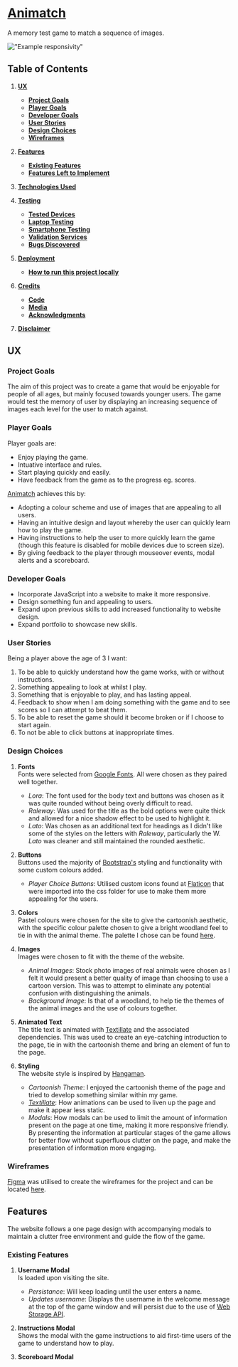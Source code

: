 

# [Animatch](https://ajbayliss81.github.io/animatch/)

A memory test game to match a sequence of images.

!["Example responsivity"](assets/images/.png "Example responsivity")

## Table of Contents
1. [**UX**](#ux)
    - [**Project Goals**](#project-goals)
    - [**Player Goals**](#player-goals)
    - [**Developer Goals**](#developer-goals)
    - [**User Stories**](#user-stories)
    - [**Design Choices**](#design-choices)
    - [**Wireframes**](#wireframes)

2. [**Features**](#features)
    - [**Existing Features**](#existing-features)
    - [**Features Left to Implement**](#features-left-to-implement)

3. [**Technologies Used**](#technologies-used)

4. [**Testing**](#testing)
    - [**Tested Devices**](#tested-devices)
    - [**Laptop Testing**](#laptop-testing)
    - [**Smartphone Testing**](#smartphone-testing)
    - [**Validation Services**](#validation-services)
    - [**Bugs Discovered**](#bugs-discovered)

6. [**Deployment**](#deployment)
    - [**How to run this project locally**](#how-to-run-this-project-locally)

7. [**Credits**](#credits)
    - [**Code**](#code)
    - [**Media**](#media)
    - [**Acknowledgments**](#acknowledgments)

8. [**Disclaimer**](#disclaimer)

## UX


### Project Goals  
  
The aim of this project was to create a game that would be enjoyable for people of all ages, but mainly focused towards younger users. The game would test the memory of user by displaying an increasing sequence of images each level for the user to match against.  
  
### Player Goals  
  
Player goals are:  
- Enjoy playing the game.  
- Intuative interface and rules.  
- Start playing quickly and easily.  
- Have feedback from the game as to the progress eg. scores.  
  
[Animatch](https://ajbayliss81.github.io/animatch/) achieves this by:    
- Adopting a colour scheme and use of images that are appealing to all users.  
- Having an intuitive design and layout whereby the user can quickly learn how to play the game. 
- Having instructions to help the user to more quickly learn the game (though this feature is disabled for mobile devices due to screen size). 
- By giving feedback to the player through mouseover events, modal alerts and a scoreboard.  
  
### Developer Goals  
  
- Incorporate JavaScript into a website to make it more responsive.  
- Design something fun and appealing to users. 
- Expand upon previous skills to add increased functionality to website design. 
- Expand portfolio to showcase new skills.
 
### User Stories  
  
Being a player above the age of 3 I want:  
  
1. To be able to quickly understand how the game works, with or without instructions.
2. Something appealing to look at whilst I play.
3. Something that is enjoyable to play, and has lasting appeal.
4. Feedback to show when I am doing something with the game and to see scores so I can attempt to beat them.
5. To be able to reset the game should it become broken or if I choose to start again.
6. To not be able to click buttons at inappropriate times.  
  
### Design Choices  
  
1. **Fonts**  
Fonts were selected from [Google Fonts](https://fonts.google.com/). All were chosen as they paired well together. 
    - _Lora_: The font used for the body text and buttons was chosen as it was quite rounded without being overly difficult to read.  
    - _Raleway_: Was used for the title as the bold options were quite thick and allowed for a nice shadow effect to be used to highlight it.  
    - _Lato_: Was chosen as an additional text for headings as I didn't like some of the styles on the letters with _Raleway_, particularly the W. _Lato_ was cleaner and still maintained the rounded aesthetic.  
  
2. **Buttons**  
Buttons used the majority of [Bootstrap's](https://getbootstrap.com/) styling and functionality with some custom colours added.  
    - _Player Choice Buttons_: Utilised custom icons found at [Flaticon](https://www.flaticon.com/) that were imported into the css folder for use to make them more appealing for the users.
    
  
3. **Colors**  
Pastel colours were chosen for the site to give the cartoonish aesthetic, with the specific colour palette chosen to give a bright woodland feel to tie in with the animal theme. The palette I chose can be found [here](https://coolors.co/b54d40-bdd4e7-68a357-bca371-fbbe4b).
  
4. **Images**  
Images were chosen to fit with the theme of the website. 
    - _Animal Images_: Stock photo images of real animals were chosen as I felt it would present a better quality of image than choosing to use a cartoon version. This was to attempt to eliminate any potential confusion with distinguishing the animals.  
    - _Background Image_: Is that of a woodland, to help tie the themes of the animal images and the use of colours together.  
  
5. **Animated Text**  
The title text is animated with [Textillate](https://textillate.js.org/) and the associated dependencies. This was used to create an eye-catching introduction to the page, tie in with the cartoonish theme and bring an element of fun to the page.
  
7. **Styling**  
The website style is inspired by [Hangaman](https://github.com/Dom-888/Second-Milestone-Project).
    - _Cartoonish Theme_: I enjoyed the cartoonish theme of the page and tried to develop something similar within my game.  
    - _[Textillate](https://textillate.js.org/)_: How animations can be used to liven up the page and make it appear less static. 
    - _Modals_: How modals can be used to limit the amount of information present on the page at one time, making it more responsive friendly. By presenting the information at particular stages of the game allows for better flow without superfluous clutter on the page, and make the presentation of information more engaging.
  
### Wireframes  
  
[Figma](https://www.figma.com/) was utilised to create the wireframes for the project and can be located [here](https://www.figma.com/file/2opWSRmjWoGNrkJ5EK1TKk/MS2-Project-Animatch?node-id=0%3A1).  
  
## Features  
  
The website follows a one page design with accompanying modals to maintain a clutter free environment and guide the flow of the game.
  
### Existing Features  
  
1. **Username Modal**  
Is loaded upon visiting the site.  
    - _Persistance_: Will keep loading until the user enters a name.  
    - _Updates username_: Displays the username in the welcome message at the top of the game window and will persist due to the use of [Web Storage API](https://www.w3schools.com/html/html5_webstorage.asp).  
  
2. **Instructions Modal**  
Shows the modal with the game instructions to aid first-time users of the game to understand how to play.

3. **Scoreboard Modal**  
